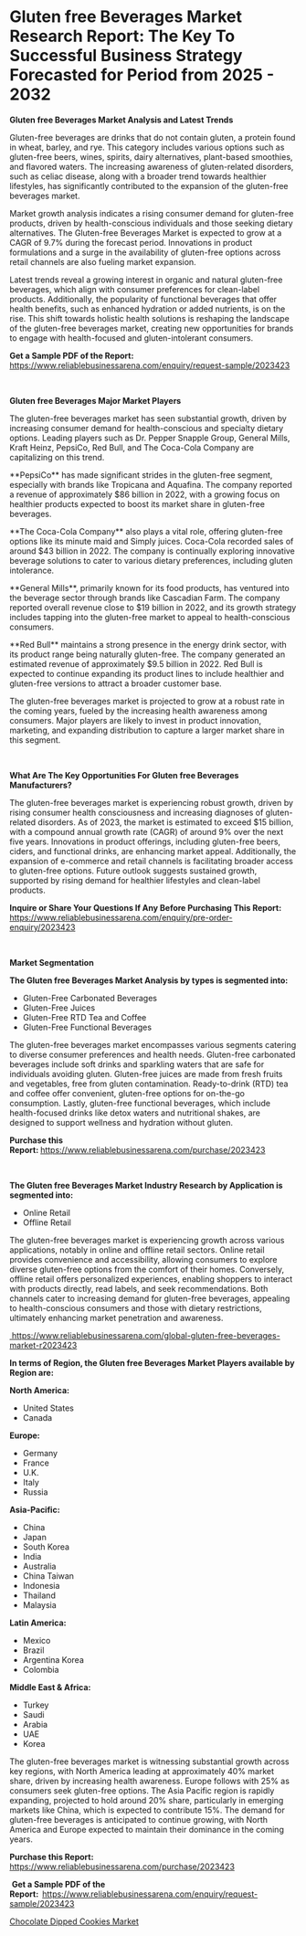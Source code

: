 <p><h1>Gluten free Beverages Market Research Report: The Key To Successful Business Strategy Forecasted for Period from 2025 - 2032</h1></p><p><strong>Gluten free Beverages Market Analysis and Latest Trends</strong></p>
<p><p>Gluten-free beverages are drinks that do not contain gluten, a protein found in wheat, barley, and rye. This category includes various options such as gluten-free beers, wines, spirits, dairy alternatives, plant-based smoothies, and flavored waters. The increasing awareness of gluten-related disorders, such as celiac disease, along with a broader trend towards healthier lifestyles, has significantly contributed to the expansion of the gluten-free beverages market.</p><p>Market growth analysis indicates a rising consumer demand for gluten-free products, driven by health-conscious individuals and those seeking dietary alternatives. The Gluten-free Beverages Market is expected to grow at a CAGR of 9.7% during the forecast period. Innovations in product formulations and a surge in the availability of gluten-free options across retail channels are also fueling market expansion.</p><p>Latest trends reveal a growing interest in organic and natural gluten-free beverages, which align with consumer preferences for clean-label products. Additionally, the popularity of functional beverages that offer health benefits, such as enhanced hydration or added nutrients, is on the rise. This shift towards holistic health solutions is reshaping the landscape of the gluten-free beverages market, creating new opportunities for brands to engage with health-focused and gluten-intolerant consumers.</p></p>
<p><strong>Get a Sample PDF of the Report:&nbsp;</strong> <a href="https://www.reliablebusinessarena.com/enquiry/request-sample/2023423?utm_campaign=2779&utm_medium=2&utm_source=Github&utm_content=ia&utm_term=07042025&utm_id=gluten-free-beverages">https://www.reliablebusinessarena.com/enquiry/request-sample/2023423</a></p>
<p>&nbsp;</p>
<p><strong>Gluten free Beverages Major Market Players</strong></p>
<p><p>The gluten-free beverages market has seen substantial growth, driven by increasing consumer demand for health-conscious and specialty dietary options. Leading players such as Dr. Pepper Snapple Group, General Mills, Kraft Heinz, PepsiCo, Red Bull, and The Coca-Cola Company are capitalizing on this trend.</p><p>**PepsiCo** has made significant strides in the gluten-free segment, especially with brands like Tropicana and Aquafina. The company reported a revenue of approximately $86 billion in 2022, with a growing focus on healthier products expected to boost its market share in gluten-free beverages.</p><p>**The Coca-Cola Company** also plays a vital role, offering gluten-free options like its minute maid and Simply juices. Coca-Cola recorded sales of around $43 billion in 2022. The company is continually exploring innovative beverage solutions to cater to various dietary preferences, including gluten intolerance.</p><p>**General Mills**, primarily known for its food products, has ventured into the beverage sector through brands like Cascadian Farm. The company reported overall revenue close to $19 billion in 2022, and its growth strategy includes tapping into the gluten-free market to appeal to health-conscious consumers.</p><p>**Red Bull** maintains a strong presence in the energy drink sector, with its product range being naturally gluten-free. The company generated an estimated revenue of approximately $9.5 billion in 2022. Red Bull is expected to continue expanding its product lines to include healthier and gluten-free versions to attract a broader customer base.</p><p>The gluten-free beverages market is projected to grow at a robust rate in the coming years, fueled by the increasing health awareness among consumers. Major players are likely to invest in product innovation, marketing, and expanding distribution to capture a larger market share in this segment.</p></p>
<p>&nbsp;</p>
<p><strong>What Are The Key Opportunities For Gluten free Beverages Manufacturers?</strong></p>
<p><p>The gluten-free beverages market is experiencing robust growth, driven by rising consumer health consciousness and increasing diagnoses of gluten-related disorders. As of 2023, the market is estimated to exceed $15 billion, with a compound annual growth rate (CAGR) of around 9% over the next five years. Innovations in product offerings, including gluten-free beers, ciders, and functional drinks, are enhancing market appeal. Additionally, the expansion of e-commerce and retail channels is facilitating broader access to gluten-free options. Future outlook suggests sustained growth, supported by rising demand for healthier lifestyles and clean-label products.</p></p>
<p><strong>Inquire or Share Your Questions If Any Before Purchasing This Report:</strong> <a href="https://www.reliablebusinessarena.com/enquiry/pre-order-enquiry/2023423?utm_campaign=2779&utm_medium=2&utm_source=Github&utm_content=ia&utm_term=07042025&utm_id=gluten-free-beverages">https://www.reliablebusinessarena.com/enquiry/pre-order-enquiry/2023423</a></p>
<p>&nbsp;</p>
<p><strong>Market Segmentation</strong></p>
<p><strong>The Gluten free Beverages Market Analysis by types is segmented into:</strong></p>
<p><ul><li>Gluten-Free Carbonated Beverages</li><li>Gluten-Free Juices</li><li>Gluten-Free RTD Tea and Coffee</li><li>Gluten-Free Functional Beverages</li></ul></p>
<p><p>The gluten-free beverages market encompasses various segments catering to diverse consumer preferences and health needs. Gluten-free carbonated beverages include soft drinks and sparkling waters that are safe for individuals avoiding gluten. Gluten-free juices are made from fresh fruits and vegetables, free from gluten contamination. Ready-to-drink (RTD) tea and coffee offer convenient, gluten-free options for on-the-go consumption. Lastly, gluten-free functional beverages, which include health-focused drinks like detox waters and nutritional shakes, are designed to support wellness and hydration without gluten.</p></p>
<p><strong>Purchase this Report:&nbsp;</strong><a href="https://www.reliablebusinessarena.com/purchase/2023423?utm_campaign=2779&utm_medium=2&utm_source=Github&utm_content=ia&utm_term=07042025&utm_id=gluten-free-beverages">https://www.reliablebusinessarena.com/purchase/2023423</a></p>
<p>&nbsp;</p>
<p><strong>The Gluten free Beverages Market Industry Research by Application is segmented into:</strong></p>
<p><ul><li>Online Retail</li><li>Offline Retail</li></ul></p>
<p><p>The gluten-free beverages market is experiencing growth across various applications, notably in online and offline retail sectors. Online retail provides convenience and accessibility, allowing consumers to explore diverse gluten-free options from the comfort of their homes. Conversely, offline retail offers personalized experiences, enabling shoppers to interact with products directly, read labels, and seek recommendations. Both channels cater to increasing demand for gluten-free beverages, appealing to health-conscious consumers and those with dietary restrictions, ultimately enhancing market penetration and awareness.</p></p>
<p><a href="https://www.reliablebusinessarena.com/global-gluten-free-beverages-market-r2023423?utm_campaign=2779&utm_medium=2&utm_source=Github&utm_content=ia&utm_term=07042025&utm_id=gluten-free-beverages">&nbsp;https://www.reliablebusinessarena.com/global-gluten-free-beverages-market-r2023423</a></p>
<p><strong>In terms of Region, the Gluten free Beverages Market Players available by Region are:</strong></p>
<p>
    <p> <strong> North America: </strong>
        <ul>
            <li>United States</li>
            <li>Canada</li>
        </ul>
        </p> 
    <p> <strong> Europe: </strong>
        <ul>
            <li>Germany</li>
            <li>France</li>
            <li>U.K.</li>
            <li>Italy</li>
            <li>Russia</li>
        </ul>
        </p> 
    <p> <strong> Asia-Pacific: </strong>
        <ul>
            <li>China</li>
            <li>Japan</li>
            <li>South Korea</li>
            <li>India</li>
            <li>Australia</li>
            <li>China Taiwan</li>
            <li>Indonesia</li>
            <li>Thailand</li>
            <li>Malaysia</li>
        </ul>
        </p> 
    <p> <strong> Latin America: </strong>
        <ul>
            <li>Mexico</li>
            <li>Brazil</li>
            <li>Argentina Korea</li>
            <li>Colombia</li>
        </ul>
        </p> 
    <p> <strong> Middle East & Africa: </strong>
        <ul>
            <li>Turkey</li>
            <li>Saudi</li>
            <li>Arabia</li>
            <li>UAE</li>
            <li>Korea</li>
        </ul>
    </p>
    </p>
<p><p>The gluten-free beverages market is witnessing substantial growth across key regions, with North America leading at approximately 40% market share, driven by increasing health awareness. Europe follows with 25% as consumers seek gluten-free options. The Asia Pacific region is rapidly expanding, projected to hold around 20% share, particularly in emerging markets like China, which is expected to contribute 15%. The demand for gluten-free beverages is anticipated to continue growing, with North America and Europe expected to maintain their dominance in the coming years.</p></p>
<p><strong>Purchase this Report: </strong><a href="https://www.reliablebusinessarena.com/purchase/2023423?utm_campaign=2779&utm_medium=2&utm_source=Github&utm_content=ia&utm_term=07042025&utm_id=gluten-free-beverages">https://www.reliablebusinessarena.com/purchase/2023423</a></p>
<p>&nbsp;<strong>Get a Sample PDF of the Report:&nbsp;&nbsp;</strong><a href="https://www.reliablebusinessarena.com/enquiry/request-sample/2023423?utm_campaign=2779&utm_medium=2&utm_source=Github&utm_content=ia&utm_term=07042025&utm_id=gluten-free-beverages">https://www.reliablebusinessarena.com/enquiry/request-sample/2023423</a></p>
<p><strong></strong></p>
<p><p><a href="https://github.com/rodinayygacklezi/Market-Research-Report-List-1/blob/main/chocolate-dipped-cookies-market.md?utm_campaign=2779&utm_medium=2&utm_source=Github&utm_content=ia&utm_term=07042025&utm_id=gluten-free-beverages">Chocolate Dipped Cookies Market</a></p></p>